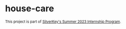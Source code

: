 # house-care


<sub>This project is part of [SilverKey's Summer 2023 Internship Program](https://www.silverkeytech.com/blog/p/silverkey-monitor/silverkey-summer-internship-2023).</sub>
